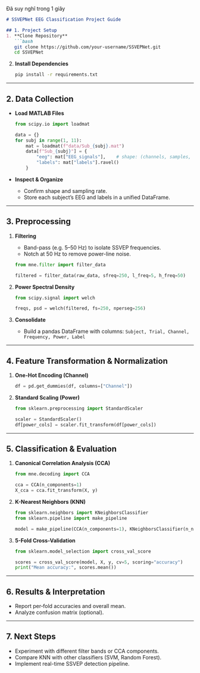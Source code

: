Đã suy nghĩ trong 1 giây


````markdown
# SSVEPNet EEG Classification Project Guide

## 1. Project Setup
1. **Clone Repository**  
   ```bash
   git clone https://github.com/your-username/SSVEPNet.git
   cd SSVEPNet
````

2. **Install Dependencies**

   ```bash
   pip install -r requirements.txt
   ```

---

## 2. Data Collection

* **Load MATLAB Files**

  ```python
  from scipy.io import loadmat

  data = {}
  for subj in range(1, 11):
      mat = loadmat(f"data/Sub_{subj}.mat")
      data[f"Sub_{subj}"] = {
          "eeg": mat["EEG_signals"],    # shape: (channels, samples, trials)
          "labels": mat["labels"].ravel()
      }
  ```
* **Inspect & Organize**

  * Confirm shape and sampling rate.
  * Store each subject’s EEG and labels in a unified DataFrame.

---

## 3. Preprocessing

1. **Filtering**

   * Band-pass (e.g. 5–50 Hz) to isolate SSVEP frequencies.
   * Notch at 50 Hz to remove power-line noise.

   ```python
   from mne.filter import filter_data

   filtered = filter_data(raw_data, sfreq=250, l_freq=5, h_freq=50)
   ```
2. **Power Spectral Density**

   ```python
   from scipy.signal import welch

   freqs, psd = welch(filtered, fs=250, nperseg=256)
   ```
3. **Consolidate**

   * Build a pandas DataFrame with columns:
     `Subject, Trial, Channel, Frequency, Power, Label`

---

## 4. Feature Transformation & Normalization

1. **One-Hot Encoding (Channel)**

   ```python
   df = pd.get_dummies(df, columns=["Channel"])
   ```
2. **Standard Scaling (Power)**

   ```python
   from sklearn.preprocessing import StandardScaler

   scaler = StandardScaler()
   df[power_cols] = scaler.fit_transform(df[power_cols])
   ```

---

## 5. Classification & Evaluation

1. **Canonical Correlation Analysis (CCA)**

   ```python
   from mne.decoding import CCA

   cca = CCA(n_components=1)
   X_cca = cca.fit_transform(X, y)
   ```
2. **K-Nearest Neighbors (KNN)**

   ```python
   from sklearn.neighbors import KNeighborsClassifier
   from sklearn.pipeline import make_pipeline

   model = make_pipeline(CCA(n_components=1), KNeighborsClassifier(n_neighbors=3))
   ```
3. **5-Fold Cross-Validation**

   ```python
   from sklearn.model_selection import cross_val_score

   scores = cross_val_score(model, X, y, cv=5, scoring="accuracy")
   print("Mean accuracy:", scores.mean())
   ```

---

## 6. Results & Interpretation

* Report per‐fold accuracies and overall mean.
* Analyze confusion matrix (optional).

---

## 7. Next Steps

* Experiment with different filter bands or CCA components.
* Compare KNN with other classifiers (SVM, Random Forest).
* Implement real-time SSVEP detection pipeline.

```
```
